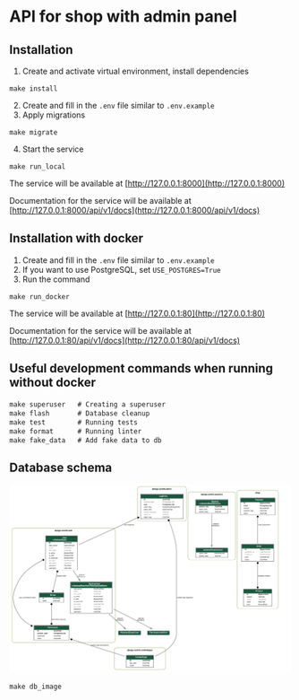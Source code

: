 # API for shop with admin panel
## Installation
1. Create and activate virtual environment, install dependencies
```
make install
```
2. Create and fill in the `.env` file similar to `.env.example`
3. Apply migrations
```
make migrate
```
4. Start the service
```
make run_local
```
The service will be available at [http://127.0.0.1:8000](http://127.0.0.1:8000)

Documentation for the service will be available at [http://127.0.0.1:8000/api/v1/docs](http://127.0.0.1:8000/api/v1/docs)

## Installation with docker
1. Create and fill in the `.env` file similar to `.env.example`
2. If you want to use PostgreSQL, set `USE_POSTGRES=True`
3. Run the command
```
make run_docker
```
The service will be available at [http://127.0.0.1:80](http://127.0.0.1:80)

Documentation for the service will be available at [http://127.0.0.1:80/api/v1/docs](http://127.0.0.1:80/api/v1/docs)

## Useful development commands when running without docker
```
make superuser   # Creating a superuser
make flash       # Database cleanup
make test        # Running tests
make format      # Running linter
make fake_data   # Add fake data to db
```
## Database schema
![Schema](./imgs/models.png)
```
make db_image
```